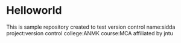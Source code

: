 # Helloworld
This is sample repository created to test version control
name:sidda
project:version control
college:ANMK
course:MCA
affiliated by jntu
